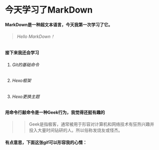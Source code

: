 # 今天学习了MarkDown
#### MarkDown是一种超文本语言，今天我第一次学习了它。
> ###### Hello MarkDown！
#### 接下来我还会学习
1. ###### Git的基础命令
2. ###### Hexo框架
3. ###### Hexo更换主题
#### 用命令行敲命令是一种**Geek**行为，我觉得还挺有趣的
>> Geek是指极客，通常被用于形容对计算机和网络技术有狂热兴趣并投入大量时间钻研的人。所以俗称发烧友或怪杰。
#### 有点意思，下面这张gif可以形容我的心情：
